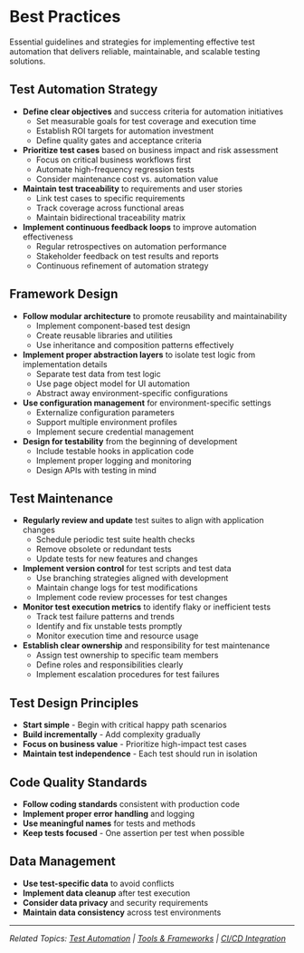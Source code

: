 # Best Practices

Essential guidelines and strategies for implementing effective test automation that delivers reliable, maintainable, and scalable testing solutions.

## Test Automation Strategy
- **Define clear objectives** and success criteria for automation initiatives
  - Set measurable goals for test coverage and execution time
  - Establish ROI targets for automation investment
  - Define quality gates and acceptance criteria
- **Prioritize test cases** based on business impact and risk assessment
  - Focus on critical business workflows first
  - Automate high-frequency regression tests
  - Consider maintenance cost vs. automation value
- **Maintain test traceability** to requirements and user stories
  - Link test cases to specific requirements
  - Track coverage across functional areas
  - Maintain bidirectional traceability matrix
- **Implement continuous feedback loops** to improve automation effectiveness
  - Regular retrospectives on automation performance
  - Stakeholder feedback on test results and reports
  - Continuous refinement of automation strategy

## Framework Design
- **Follow modular architecture** to promote reusability and maintainability
  - Implement component-based test design
  - Create reusable libraries and utilities
  - Use inheritance and composition patterns effectively
- **Implement proper abstraction layers** to isolate test logic from implementation details
  - Separate test data from test logic
  - Use page object model for UI automation
  - Abstract away environment-specific configurations
- **Use configuration management** for environment-specific settings
  - Externalize configuration parameters
  - Support multiple environment profiles
  - Implement secure credential management
- **Design for testability** from the beginning of development
  - Include testable hooks in application code
  - Implement proper logging and monitoring
  - Design APIs with testing in mind

## Test Maintenance
- **Regularly review and update** test suites to align with application changes
  - Schedule periodic test suite health checks
  - Remove obsolete or redundant tests
  - Update tests for new features and changes
- **Implement version control** for test scripts and test data
  - Use branching strategies aligned with development
  - Maintain change logs for test modifications
  - Implement code review processes for test changes
- **Monitor test execution metrics** to identify flaky or inefficient tests
  - Track test failure patterns and trends
  - Identify and fix unstable tests promptly
  - Monitor execution time and resource usage
- **Establish clear ownership** and responsibility for test maintenance
  - Assign test ownership to specific team members
  - Define roles and responsibilities clearly
  - Implement escalation procedures for test failures

## Test Design Principles
- **Start simple** - Begin with critical happy path scenarios
- **Build incrementally** - Add complexity gradually
- **Focus on business value** - Prioritize high-impact test cases
- **Maintain test independence** - Each test should run in isolation

## Code Quality Standards
- **Follow coding standards** consistent with production code
- **Implement proper error handling** and logging
- **Use meaningful names** for tests and methods
- **Keep tests focused** - One assertion per test when possible

## Data Management
- **Use test-specific data** to avoid conflicts
- **Implement data cleanup** after test execution
- **Consider data privacy** and security requirements
- **Maintain data consistency** across test environments

---

*Related Topics: [Test Automation](./test-automation.md) | [Tools & Frameworks](./test-automation-tools-frameworks.md) | [CI/CD Integration](./test-automation-cicd-integration.md)*